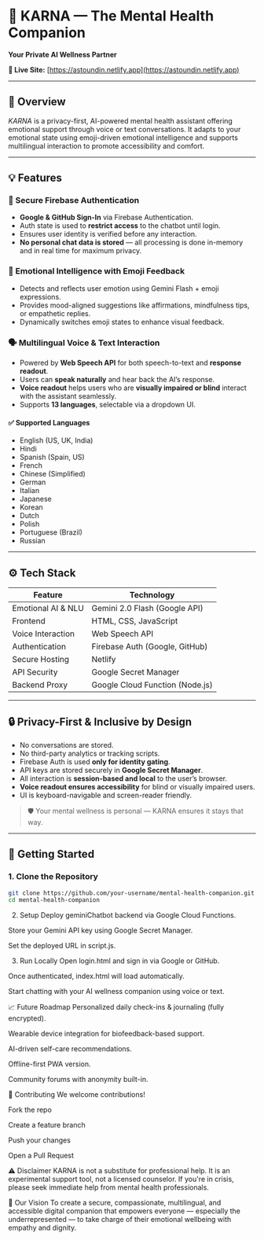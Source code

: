 # 🧠 KARNA — The Mental Health Companion  
**Your Private AI Wellness Partner**

**🔗 Live Site:** [https://astoundin.netlify.app](https://astoundin.netlify.app)

---

## 🌟 Overview

*KARNA* is a privacy-first, AI-powered mental health assistant offering emotional support through voice or text conversations. It adapts to your emotional state using emoji-driven emotional intelligence and supports multilingual interaction to promote accessibility and comfort.

---

## 💡 Features

### 🔐 Secure Firebase Authentication
- **Google & GitHub Sign-In** via Firebase Authentication.
- Auth state is used to **restrict access** to the chatbot until login.
- Ensures user identity is verified before any interaction.
- **No personal chat data is stored** — all processing is done in-memory and in real time for maximum privacy.

### 💖 Emotional Intelligence with Emoji Feedback
- Detects and reflects user emotion using Gemini Flash + emoji expressions.
- Provides mood-aligned suggestions like affirmations, mindfulness tips, or empathetic replies.
- Dynamically switches emoji states to enhance visual feedback.

### 🗣️ Multilingual Voice & Text Interaction
- Powered by **Web Speech API** for both speech-to-text and **response readout**.
- Users can **speak naturally** and hear back the AI’s response.
- **Voice readout** helps users who are **visually impaired or blind** interact with the assistant seamlessly.
- Supports **13 languages**, selectable via a dropdown UI.

#### ✅ Supported Languages
- English (US, UK, India)
- Hindi  
- Spanish (Spain, US)  
- French  
- Chinese (Simplified)  
- German  
- Italian  
- Japanese  
- Korean  
- Dutch  
- Polish  
- Portuguese (Brazil)  
- Russian  

---

## ⚙️ Tech Stack

| Feature                         | Technology                      |
|-------------------------------|----------------------------------|
| Emotional AI & NLU            | Gemini 2.0 Flash (Google API)    |
| Frontend                      | HTML, CSS, JavaScript            |
| Voice Interaction             | Web Speech API                   |
| Authentication                | Firebase Auth (Google, GitHub)   |
| Secure Hosting                | Netlify                          |
| API Security                  | Google Secret Manager            |
| Backend Proxy                 | Google Cloud Function (Node.js)  |

---

## 🔒 Privacy-First & Inclusive by Design

- No conversations are stored.
- No third-party analytics or tracking scripts.
- Firebase Auth is used **only for identity gating**.
- API keys are stored securely in **Google Secret Manager**.
- All interaction is **session-based and local** to the user’s browser.
- **Voice readout ensures accessibility** for blind or visually impaired users.
- UI is keyboard-navigable and screen-reader friendly.

> 🛡️ Your mental wellness is personal — KARNA ensures it stays that way.

---

## 🚀 Getting Started

### 1. Clone the Repository

```bash
git clone https://github.com/your-username/mental-health-companion.git
cd mental-health-companion
```

2. Setup
Deploy geminiChatbot backend via Google Cloud Functions.

Store your Gemini API key using Google Secret Manager.

Set the deployed URL in script.js.

3. Run Locally
Open login.html and sign in via Google or GitHub.

Once authenticated, index.html will load automatically.

Start chatting with your AI wellness companion using voice or text.

📈 Future Roadmap
Personalized daily check-ins & journaling (fully encrypted).

Wearable device integration for biofeedback-based support.

AI-driven self-care recommendations.

Offline-first PWA version.

Community forums with anonymity built-in.

🤝 Contributing
We welcome contributions!

Fork the repo

Create a feature branch

Push your changes

Open a Pull Request

⚠️ Disclaimer
KARNA is not a substitute for professional help.
It is an experimental support tool, not a licensed counselor.
If you're in crisis, please seek immediate help from mental health professionals.

💖 Our Vision
To create a secure, compassionate, multilingual, and accessible digital companion that empowers everyone — especially the underrepresented — to take charge of their emotional wellbeing with empathy and dignity.
